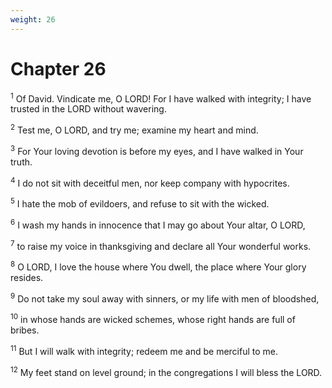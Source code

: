 ```yaml
---
weight: 26
---
```


# Chapter 26

<sup>1</sup> Of David. Vindicate me, O LORD! For I have walked with integrity; I have trusted in the LORD without wavering. 

<sup>2</sup> Test me, O LORD, and try me; examine my heart and mind. 

<sup>3</sup> For Your loving devotion is before my eyes, and I have walked in Your truth. 

<sup>4</sup> I do not sit with deceitful men, nor keep company with hypocrites. 

<sup>5</sup> I hate the mob of evildoers, and refuse to sit with the wicked. 

<sup>6</sup> I wash my hands in innocence that I may go about Your altar, O LORD, 

<sup>7</sup> to raise my voice in thanksgiving and declare all Your wonderful works. 

<sup>8</sup> O LORD, I love the house where You dwell, the place where Your glory resides. 

<sup>9</sup> Do not take my soul away with sinners, or my life with men of bloodshed, 

<sup>10</sup> in whose hands are wicked schemes, whose right hands are full of bribes. 

<sup>11</sup> But I will walk with integrity; redeem me and be merciful to me. 

<sup>12</sup> My feet stand on level ground; in the congregations I will bless the LORD. 


